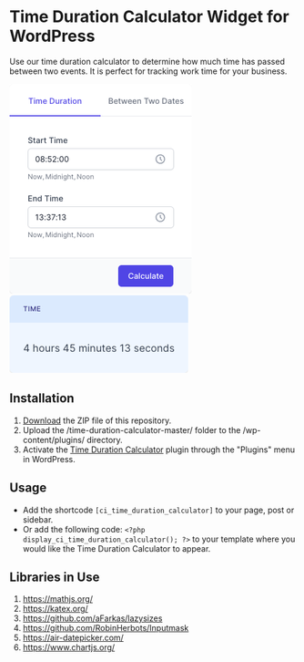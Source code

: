 # Time Duration Calculator Widget for WordPress

Use our time duration calculator to determine how much time has passed between two events. It is perfect for tracking work time for your business.

![Time Duration Calculator Input Form](/assets/images/screenshot-1.png "Time Duration Calculator Input Form")
![Time Duration Calculator Calculation Results](/assets/images/screenshot-2.png "Time Duration Calculator Calculation Results")

## Installation

1. [Download](https://github.com/pub-calculator-io/age-calculator/archive/refs/heads/master.zip) the ZIP file of this repository.
2. Upload the /time-duration-calculator-master/ folder to the /wp-content/plugins/ directory.
3. Activate the [Time Duration Calculator](https://www.calculator.io/time-duration-calculator/ "Time Duration Calculator Homepage") plugin through the "Plugins" menu in WordPress.

## Usage
* Add the shortcode `[ci_time_duration_calculator]` to your page, post or sidebar.
* Or add the following code: `<?php display_ci_time_duration_calculator(); ?>` to your template where you would like the Time Duration Calculator to appear.

## Libraries in Use
1. https://mathjs.org/
2. https://katex.org/
3. https://github.com/aFarkas/lazysizes
4. https://github.com/RobinHerbots/Inputmask
5. https://air-datepicker.com/
6. https://www.chartjs.org/
